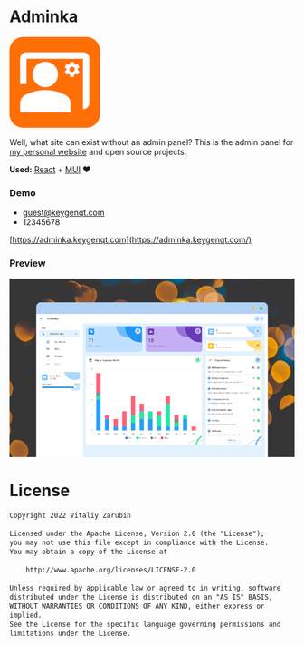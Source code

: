 Adminka
===================

![alt text](data/logo160.png)

Well, what site can exist without an admin panel? This is the admin panel for [my personal website](https://github.com/keygenqt/vz-site-react) and open source
projects.

**Used:** [React](https://reactjs.org/) + [MUI](https://mui.com/) :heart:

### Demo

* guest@keygenqt.com
* 12345678

[https://adminka.keygenqt.com](https://adminka.keygenqt.com/)

### Preview

![alt text](data/preview-1000.png)

# License

```
Copyright 2022 Vitaliy Zarubin

Licensed under the Apache License, Version 2.0 (the "License");
you may not use this file except in compliance with the License.
You may obtain a copy of the License at

    http://www.apache.org/licenses/LICENSE-2.0

Unless required by applicable law or agreed to in writing, software
distributed under the License is distributed on an "AS IS" BASIS,
WITHOUT WARRANTIES OR CONDITIONS OF ANY KIND, either express or implied.
See the License for the specific language governing permissions and
limitations under the License.
```